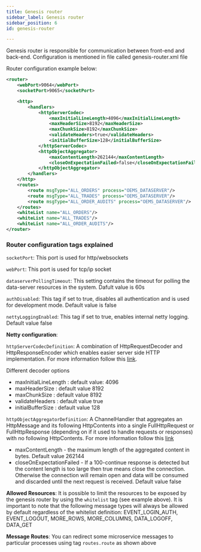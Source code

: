 ```yaml
---
title: Genesis router
sidebar_label: Genesis router
sidebar_position: 6
id: genesis-router

---
```


Genesis router is responsible for communication between front-end and back-end. Configuration is mentioned in file called genesis-router.xml file

Router configuration example below:

```xml
<router>
    <webPort>9064</webPort>
    <socketPort>9065</socketPort>

    <http>
        <handlers>
            <httpServerCodec>
                <maxInitialLineLength>4096</maxInitialLineLength>
                <maxHeaderSize>8192</maxHeaderSize>
                <maxChunkSize>8192</maxChunkSize>
                <validateHeaders>true</validateHeaders>
                <initialBufferSize>128</initialBufferSize>
            </httpServerCodec>
            <httpObjectAggregator>
                <maxContentLength>262144</maxContentLength>
                <closeOnExpectationFailed>false</closeOnExpectationFailed>
            </httpObjectAggregator>
        </handlers>
    </http>
    <routes>
        <route msgType="ALL_ORDERS" process="OEMS_DATASERVER"/>
        <route msgType="ALL_TRADES" process="OEMS_DATASERVER"/>
        <route msgType="ALL_ORDER_AUDITS" process="OEMS_DATASERVER"/>
    </routes>
    <whiteList name="ALL_ORDERS"/>
    <whiteList name="ALL_TRADES"/>
    <whiteList name="ALL_ORDER_AUDITS"/>
</router>
```

### Router configuration tags explained

`socketPort`: This port is used for http/websockets

`webPort`: This port is used for tcp/ip socket

`dataserverPollingTimeout`: This setting contains the timeout for polling the data-server resources in the system. Dafult value is 60s

`authDisabled`: This tag if set to true, disables all authentication and is used for development mode. Default value is false

`nettyLoggingEnabled`: This tag if set to true, enables internal netty logging. Default value false

**Netty configuration**:

`httpServerCodecDefinition`: A combination of HttpRequestDecoder and HttpResponseEncoder which enables easier server side HTTP implementation.
For more information follow this [link](https://netty.io/4.1/api/io/netty/handler/codec/http/HttpServerCodec.html).

Different decoder options
  * maxInitialLineLength : default value: 4096
  * maxHeaderSize : default value 8192
  * maxChunkSize : default value 8192
  * validateHeaders : default value true
  * initialBufferSize : default value 128

`httpObjectAggregatorDefinition`: A ChannelHandler that aggregates an HttpMessage and its following HttpContents into a single FullHttpRequest or FullHttpResponse (depending on if it used to handle requests or responses) with no following HttpContents.
For more information follow this [link](https://netty.io/4.1/api/io/netty/handler/codec/http/HttpObjectAggregator.html)
  * maxContentLength - the maximum length of the aggregated content in bytes. Default value 262144
  * closeOnExpectationFailed - If a 100-continue response is detected but the content length is too large then true means close the connection. Otherwise the connection will remain open and data will be consumed and discarded until the next request is received. Default value false

**Allowed Resources**: It is possible to limit the resources to be exposed by the genesis router by using the `whitelist` tag (see example above). It is important to note that the following message types will always be allowed by default regardless of the whitelist definition:
EVENT_LOGIN_AUTH, EVENT_LOGOUT, MORE_ROWS, MORE_COLUMNS, DATA_LOGOFF, DATA_GET

**Message Routes**: You can redirect some microservice messages to particular processes using tag `routes.route` as shown above